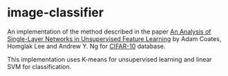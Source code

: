 # image-classifier
An implementation of the method described in the paper [An Analysis of Single-Layer Networks in Unsupervised Feature Learning](http://proceedings.mlr.press/v15/coates11a/coates11a.pdf) by Adam Coates, Homglak Lee and Andrew Y. Ng for [CIFAR-10](https://www.cs.toronto.edu/~kriz/cifar.html) database.

This implementation uses K-means for unsupervised learning and linear SVM for classification.

